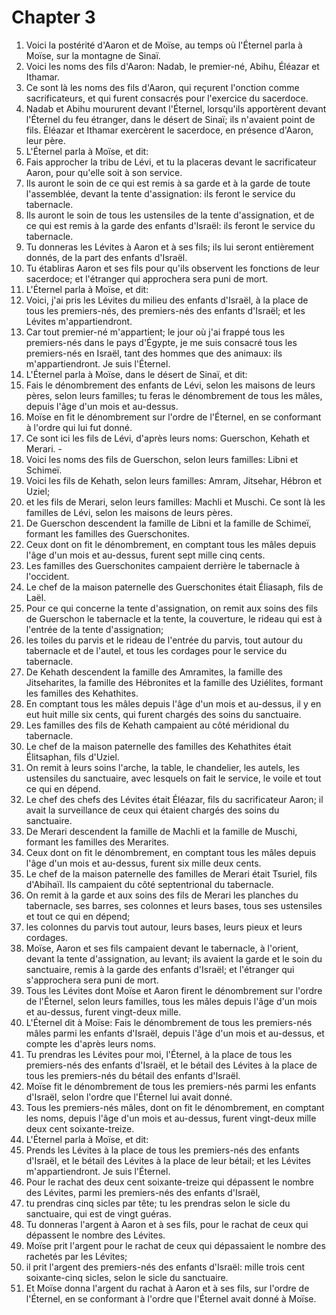 # Chapter 3

1. Voici la postérité d'Aaron et de Moïse, au temps où l'Éternel parla à Moïse, sur la montagne de Sinaï.
2. Voici les noms des fils d'Aaron: Nadab, le premier-né, Abihu, Éléazar et Ithamar.
3. Ce sont là les noms des fils d'Aaron, qui reçurent l'onction comme sacrificateurs, et qui furent consacrés pour l'exercice du sacerdoce.
4. Nadab et Abihu moururent devant l'Éternel, lorsqu'ils apportèrent devant l'Éternel du feu étranger, dans le désert de Sinaï; ils n'avaient point de fils. Éléazar et Ithamar exercèrent le sacerdoce, en présence d'Aaron, leur père.
5. L'Éternel parla à Moïse, et dit:
6. Fais approcher la tribu de Lévi, et tu la placeras devant le sacrificateur Aaron, pour qu'elle soit à son service.
7. Ils auront le soin de ce qui est remis à sa garde et à la garde de toute l'assemblée, devant la tente d'assignation: ils feront le service du tabernacle.
8. Ils auront le soin de tous les ustensiles de la tente d'assignation, et de ce qui est remis à la garde des enfants d'Israël: ils feront le service du tabernacle.
9. Tu donneras les Lévites à Aaron et à ses fils; ils lui seront entièrement donnés, de la part des enfants d'Israël.
10. Tu établiras Aaron et ses fils pour qu'ils observent les fonctions de leur sacerdoce; et l'étranger qui approchera sera puni de mort.
11. L'Éternel parla à Moïse, et dit:
12. Voici, j'ai pris les Lévites du milieu des enfants d'Israël, à la place de tous les premiers-nés, des premiers-nés des enfants d'Israël; et les Lévites m'appartiendront.
13. Car tout premier-né m'appartient; le jour où j'ai frappé tous les premiers-nés dans le pays d'Égypte, je me suis consacré tous les premiers-nés en Israël, tant des hommes que des animaux: ils m'appartiendront. Je suis l'Éternel.
14. L'Éternel parla à Moïse, dans le désert de Sinaï, et dit:
15. Fais le dénombrement des enfants de Lévi, selon les maisons de leurs pères, selon leurs familles; tu feras le dénombrement de tous les mâles, depuis l'âge d'un mois et au-dessus.
16. Moïse en fit le dénombrement sur l'ordre de l'Éternel, en se conformant à l'ordre qui lui fut donné.
17. Ce sont ici les fils de Lévi, d'après leurs noms: Guerschon, Kehath et Merari. -
18. Voici les noms des fils de Guerschon, selon leurs familles: Libni et Schimeï.
19. Voici les fils de Kehath, selon leurs familles: Amram, Jitsehar, Hébron et Uziel;
20. et les fils de Merari, selon leurs familles: Machli et Muschi. Ce sont là les familles de Lévi, selon les maisons de leurs pères.
21. De Guerschon descendent la famille de Libni et la famille de Schimeï, formant les familles des Guerschonites.
22. Ceux dont on fit le dénombrement, en comptant tous les mâles depuis l'âge d'un mois et au-dessus, furent sept mille cinq cents.
23. Les familles des Guerschonites campaient derrière le tabernacle à l'occident.
24. Le chef de la maison paternelle des Guerschonites était Éliasaph, fils de Laël.
25. Pour ce qui concerne la tente d'assignation, on remit aux soins des fils de Guerschon le tabernacle et la tente, la couverture, le rideau qui est à l'entrée de la tente d'assignation;
26. les toiles du parvis et le rideau de l'entrée du parvis, tout autour du tabernacle et de l'autel, et tous les cordages pour le service du tabernacle.
27. De Kehath descendent la famille des Amramites, la famille des Jitseharites, la famille des Hébronites et la famille des Uziélites, formant les familles des Kehathites.
28. En comptant tous les mâles depuis l'âge d'un mois et au-dessus, il y en eut huit mille six cents, qui furent chargés des soins du sanctuaire.
29. Les familles des fils de Kehath campaient au côté méridional du tabernacle.
30. Le chef de la maison paternelle des familles des Kehathites était Élitsaphan, fils d'Uziel.
31. On remit à leurs soins l'arche, la table, le chandelier, les autels, les ustensiles du sanctuaire, avec lesquels on fait le service, le voile et tout ce qui en dépend.
32. Le chef des chefs des Lévites était Éléazar, fils du sacrificateur Aaron; il avait la surveillance de ceux qui étaient chargés des soins du sanctuaire.
33. De Merari descendent la famille de Machli et la famille de Muschi, formant les familles des Merarites.
34. Ceux dont on fit le dénombrement, en comptant tous les mâles depuis l'âge d'un mois et au-dessus, furent six mille deux cents.
35. Le chef de la maison paternelle des familles de Merari était Tsuriel, fils d'Abihaïl. Ils campaient du côté septentrional du tabernacle.
36. On remit à la garde et aux soins des fils de Merari les planches du tabernacle, ses barres, ses colonnes et leurs bases, tous ses ustensiles et tout ce qui en dépend;
37. les colonnes du parvis tout autour, leurs bases, leurs pieux et leurs cordages.
38. Moïse, Aaron et ses fils campaient devant le tabernacle, à l'orient, devant la tente d'assignation, au levant; ils avaient la garde et le soin du sanctuaire, remis à la garde des enfants d'Israël; et l'étranger qui s'approchera sera puni de mort.
39. Tous les Lévites dont Moïse et Aaron firent le dénombrement sur l'ordre de l'Éternel, selon leurs familles, tous les mâles depuis l'âge d'un mois et au-dessus, furent vingt-deux mille.
40. L'Éternel dit à Moïse: Fais le dénombrement de tous les premiers-nés mâles parmi les enfants d'Israël, depuis l'âge d'un mois et au-dessus, et compte les d'après leurs noms.
41. Tu prendras les Lévites pour moi, l'Éternel, à la place de tous les premiers-nés des enfants d'Israël, et le bétail des Lévites à la place de tous les premiers-nés du bétail des enfants d'Israël.
42. Moïse fit le dénombrement de tous les premiers-nés parmi les enfants d'Israël, selon l'ordre que l'Éternel lui avait donné.
43. Tous les premiers-nés mâles, dont on fit le dénombrement, en comptant les noms, depuis l'âge d'un mois et au-dessus, furent vingt-deux mille deux cent soixante-treize.
44. L'Éternel parla à Moïse, et dit:
45. Prends les Lévites à la place de tous les premiers-nés des enfants d'Israël, et le bétail des Lévites à la place de leur bétail; et les Lévites m'appartiendront. Je suis l'Éternel.
46. Pour le rachat des deux cent soixante-treize qui dépassent le nombre des Lévites, parmi les premiers-nés des enfants d'Israël,
47. tu prendras cinq sicles par tête; tu les prendras selon le sicle du sanctuaire, qui est de vingt guéras.
48. Tu donneras l'argent à Aaron et à ses fils, pour le rachat de ceux qui dépassent le nombre des Lévites.
49. Moïse prit l'argent pour le rachat de ceux qui dépassaient le nombre des rachetés par les Lévites;
50. il prit l'argent des premiers-nés des enfants d'Israël: mille trois cent soixante-cinq sicles, selon le sicle du sanctuaire.
51. Et Moïse donna l'argent du rachat à Aaron et à ses fils, sur l'ordre de l'Éternel, en se conformant à l'ordre que l'Éternel avait donné à Moïse.

